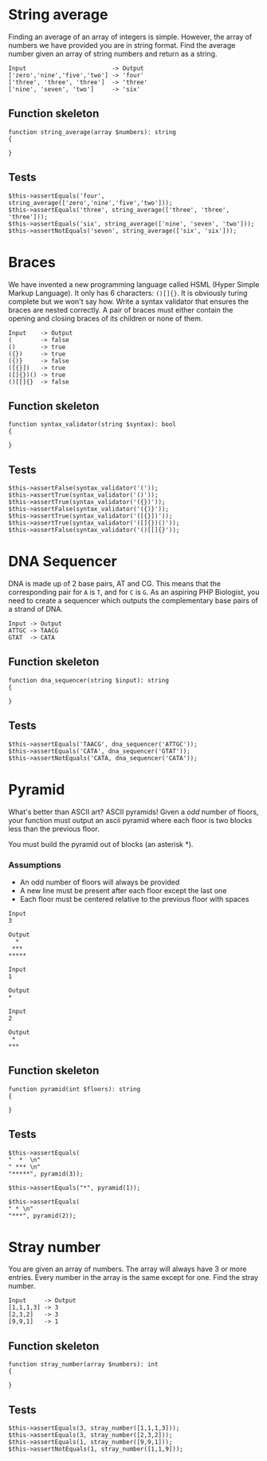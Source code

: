 # String average

Finding an average of an array of integers is simple. However, the array of 
numbers we have provided you are in string format. Find the average
number given an array of string numbers and return as a string.

```
Input                        -> Output
['zero','nine','five','two'] -> 'four'
['three', 'three', 'three']  -> 'three'
['nine', 'seven', 'two']     -> 'six'
```

## Function skeleton
```
function string_average(array $numbers): string
{

}
```

## Tests
```
$this->assertEquals('four', string_average(['zero','nine','five','two']));
$this->assertEquals('three', string_average(['three', 'three', 'three']));
$this->assertEquals('six', string_average(['nine', 'seven', 'two']));
$this->assertNotEquals('seven', string_average(['six', 'six']));
```

# Braces

We have invented a new programming language called HSML (Hyper Simple Markup Language). 
It only has 6 characters: `()[]{}`. It is obviously turing complete but we won't say how.
Write a syntax validator that ensures the braces are nested correctly. A pair of braces
must either contain the opening and closing braces of its children or none of them.

```
Input    -> Output
(        -> false
()       -> true
({})     -> true
({)}     -> false
([{}])   -> true
([]{})() -> true
()[[]{}  -> false
```

## Function skeleton
```
function syntax_validator(string $syntax): bool
{

}
```

## Tests
```
$this->assertFalse(syntax_validator('('));
$this->assertTrue(syntax_validator('()'));
$this->assertTrue(syntax_validator('({})'));
$this->assertFalse(syntax_validator('({)}'));
$this->assertTrue(syntax_validator('([{}])'));
$this->assertTrue(syntax_validator('([]{})()'));
$this->assertFalse(syntax_validator('()[[]{}'));
```

# DNA Sequencer

DNA is made up of 2 base pairs, AT and CG. This means that the corresponding pair for `A` is `T`,
and for `C` is `G`. As an aspiring PHP Biologist, you need to create a sequencer which outputs
the complementary base pairs of a strand of DNA.

```
Input -> Output
ATTGC -> TAACG
GTAT  -> CATA
```

## Function skeleton
```
function dna_sequencer(string $input): string
{

}
```

## Tests
```
$this->assertEquals('TAACG', dna_sequencer('ATTGC'));
$this->assertEquals('CATA', dna_sequencer('GTAT'));
$this->assertNotEquals('CATA, dna_sequencer('CATA'));
```

# Pyramid

What's better than ASCII art? ASCII pyramids! Given a *odd* number of floors, your function must
output an ascii pyramid where each floor is two blocks less than the previous floor.

You must build the pyramid out of blocks (an asterisk *).

### Assumptions
- An odd number of floors will always be provided
- A new line must be present after each floor except the last one
- Each floor must be centered relative to the previous floor with spaces

```
Input
3

Output
  *
 ***
*****
```

```
Input
1

Output
*
```

```
Input
2

Output
 *
***
```

## Function skeleton
```
function pyramid(int $floors): string
{

}
```

## Tests
```
$this->assertEquals(
"  *  \n"
" *** \n"
"*****", pyramid(3));

$this->assertEquals("*", pyramid(1));

$this->assertEquals(
" * \n"
"***", pyramid(2));
```

# Stray number

You are given an array of numbers. The array will always have 3 or more entries. 
Every number in the array is the same except for one. Find the stray number.

```
Input     -> Output
[1,1,1,3] -> 3
[2,3,2]   -> 3
[9,9,1]   -> 1
```

## Function skeleton
```
function stray_number(array $numbers): int
{

}
```

## Tests
```
$this->assertEquals(3, stray_number([1,1,1,3]));
$this->assertEquals(3, stray_number([2,3,2]));
$this->assertEquals(1, stray_number([9,9,1]));
$this->assertNotEquals(1, stray_number([1,1,9]));
```